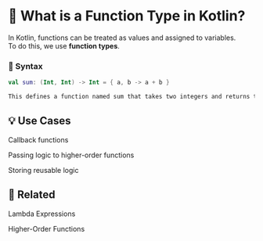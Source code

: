 # 🧩 What is a Function Type in Kotlin?

In Kotlin, functions can be treated as values and assigned to variables.  
To do this, we use **function types**.

### 🔹 Syntax
```kotlin
val sum: (Int, Int) -> Int = { a, b -> a + b }

This defines a function named sum that takes two integers and returns their sum.

```

## 💡 Use Cases

Callback functions

Passing logic to higher-order functions

Storing reusable logic

## 🔗 Related

Lambda Expressions

Higher-Order Functions
